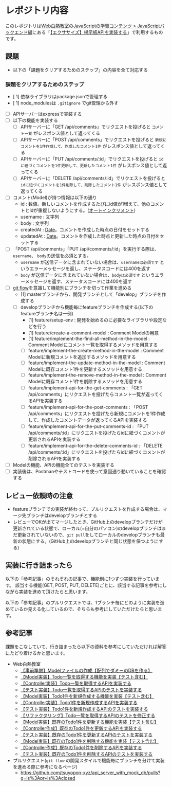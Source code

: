 # レポジトリ内容

このレポジトリは[Web白熱教室](https://tsuyopon.xyz/)の[JavaScriptの学習コンテンツ > JavaScriptバックエンド編](https://tsuyopon.xyz/learning-contents/web-dev/javascript/backend/)にある「[【エクササイズ】掲示板APIを実装する](https://tsuyopon.xyz/learning-contents/web-dev/javascript/backend/js-excercise-for-backend-7/)」で利用するものです。

## 課題

- 以下の「課題をクリアするためのステップ」の内容を全て対応する

### 課題をクリアするためのステップ

- [ 1] 依存ライブラリはpackage.jsonで管理する
- [ 1] node_modulesは `.gitignore` でgit管理から外す
- [ ] APIサーバーはexpressで実装する
- [ ] 以下の機能を実装する
    - [ ] APIサーバーに「GET /api/comments」でリクエストを投げると `コメント一覧` がレスポンス値として返ってくる
    - [ ] APIサーバーに「POST /api/comments」でリクエストを投げると `新規にコメントを1件作成して、作成したコメント1件` がレスポンス値として返ってくる
    - [ ] APIサーバーに「PUT /api/comments/:id」でリクエストを投げると `idに紐づくコメントを1件更新して、更新したコメント1件` がレスポンス値として返ってくる
    - [ ] APIサーバーに「DELETE /api/comments/:id」でリクエストを投げると `idに紐づくコメントを1件削除して、削除したコメント1件` がレスポンス値として返ってくる
- [ ] コメント(Model)が持つ情報は以下の通り
    - id : 数値。新しいコメントを作成するたびにid値が1増えて、他のコメントとidが重複しないようにする。([オートインクリメント](https://qiita.com/sakuraya/items/0dd0bb4114e56f42556d))
    - username : 文字列
    - body : 文字列
    - createdAt : [Date](https://developer.mozilla.org/ja/docs/Web/JavaScript/Reference/Global_Objects/Date)。コメントを作成した時点の日付をセットする
    - updatedAt : [Date](https://developer.mozilla.org/ja/docs/Web/JavaScript/Reference/Global_Objects/Date)。コメントを作成した時点と更新した時点の日付をセットする
- [ ] 「POST /api/comments」「PUT /api/comments/:id」を実行する際は、`username`、 `body`の送信を必須とする。
    - `username` が送信データに含まれていない場合は、`usernameは必須です` というエラーメッセージを返し、ステータスコードには400を返す
    - `body` が送信データに含まれていない場合は、`bodyは必須です` というエラーメッセージを返す、ステータスコードには400を返す
- [ ] [git flow](https://qiita.com/KosukeSone/items/514dd24828b485c69a05)を意識して機能別にブランチを切って作業を進める
    - [1] masterブランチから、開発ブランチとして「develop」ブランチを作成する
    - [ ] developブランチから機能毎にfeatureブランチを作成する(以下のfeatureブランチ名は一例)
        - [1] feature/setup-env : 開発を始めるのに必要なライブラリや設定などを行う
        - [1] feature/create-a-comment-model : Comment Modelの用意
        - [1] feature/implement-the-find-all-method-in-the-model : Comment Modelにコメント一覧を取得するメソッドを用意する
        - [ ] feature/implement-the-create-method-in-the-model : Comment Modelに新規コメントを追加するメソッドを用意する
        - [ ] feature/implement-the-update-method-in-the-model : Comment Modelに既存コメント1件を更新するメソッドを用意する
        - [ ] feature/implement-the-remove-method-in-the-model : Comment Modelに既存コメント1件を削除するメソッドを用意する
        - [ ] feature/implement-api-for-the-get-comments :  「GET /api/comments」にリクエストを投げたらコメント一覧が返ってくるAPIを実装する
        - [ ] feature/implement-api-for-the-post-comments :  「POST /api/comments」にリクエストを投げたら新規にコメントを1件作成して、作成したコメントデータが返ってくるAPIを実装する
        - [ ] feature/implement-api-for-the-put-comments-id :  「PUT /api/comments/:id」にリクエストを投げたらidに紐づくコメントが更新されるAPIを実装する
        - [ ] feature/implement-api-for-the-delete-comments-id :  「DELETE /api/comments/:id」にリクエストを投げたらidに紐づくコメントが削除されるAPIを実装する
- [ ] Modelの機能、APIの機能全てのテストを実装する
- [ ] 実装後は、Postmanやテストコードを使って意図通り動いていることを確認する

## レビュー依頼時の注意

- featureブランチでの実装が終わって、プルリクエストを作成する場合は、マージ先ブランチはdevelopブランチとする
- レビューでOKが出てマージしたとき、GitHub上のdevelopブランチだけが更新されている状態で、ローカル(=自分のパソコン)のdevelopブランチはまだ更新されていないので、`git pull`をしてローカルのdevelopブランチも最新の状態にする。(GitHub上のdevelopブランチと同じ状態を保つようにする)


## 実装に行き詰まったら

以下の「参考記事」のそれぞれの記事で、機能別に1つずつ実装を行っています。
該当する機能(GET, POST, PUT, DELETE)ごとに、該当する記事を参考にしながら実装を進めて頂けたらと思います。

以下の「参考記事」のプルリクエストでは、1ブランチ毎にどのように実装を進めているか見える化しているので、そちらも参考にしていただけたらと思います。


## 参考記事

課題をこなしていて、行き詰まったら以下の資料を参考にしていただければ解答にたどり着けるかと思います。


- Web白熱教室
    - [【事前準備】Modelファイルの作成【配列でダミーのDBを作る】](https://tsuyopon.xyz/learning-contents/web-dev/javascript/backend/create-a-model-with-mock-db/)
    - [【Model実装】Todo一覧を取得する機能を実装【テスト含む】](https://tsuyopon.xyz/learning-contents/web-dev/javascript/backend/implement-the-find-all-method-in-a-model/)
    - [【Controller実装】Todo一覧を取得するAPIを実装する](https://tsuyopon.xyz/learning-contents/web-dev/javascript/backend/create-a-controller-and-router-and-implement-get-todos/)
    - [【テスト実装】Todo一覧を取得するAPIのテストを実装する](https://tsuyopon.xyz/learning-contents/web-dev/javascript/backend/create-a-test-file-for-the-get-todos-api/)
    - [【Model実装】Todo1件を新規作成する機能を実装【テスト含む】](https://tsuyopon.xyz/learning-contents/web-dev/javascript/backend/implement-the-create-method-in-a-model/)
    - [【Controller実装】Todo1件を新規作成するAPIを実装する](https://tsuyopon.xyz/learning-contents/web-dev/javascript/backend/implement-an-api-for-the-post-todo/)
    - [【テスト実装】Todo1件を新規作成するAPIのテストを実装する](https://tsuyopon.xyz/learning-contents/web-dev/javascript/backend/create-a-test-file-for-the-post-todos-api/)
    - [【リファクタリング】Todo一覧を取得するAPIのテストを修正する](https://tsuyopon.xyz/learning-contents/web-dev/javascript/backend/refactor-the-test-file-of-the-get-todos-api/)
    - [【Model実装】既存のTodo1件を更新する機能を実装【テスト含む】](https://tsuyopon.xyz/learning-contents/web-dev/javascript/backend/implement-the-update-method-in-a-model/)
    - [【Controller作成】既存のTodo1件を更新するAPIを実装する](https://tsuyopon.xyz/learning-contents/web-dev/javascript/backend/implement-an-api-for-the-put-todo/)
    - [【テスト実装】既存のTodo1件を更新するAPIのテストを実装する](https://tsuyopon.xyz/learning-contents/web-dev/javascript/backend/create-a-test-file-for-the-put-todos-id-api/)
    - [【Model実装】既存のTodo1件を削除する機能を実装【テスト含む】](https://tsuyopon.xyz/learning-contents/web-dev/javascript/backend/implement-the-remove-method-in-a-model/)
    - [【Controller作成】既存のTodo1件を削除するAPIを実装する](https://tsuyopon.xyz/learning-contents/web-dev/javascript/backend/implement-an-api-for-the-delete-todo/)
    - [【テスト実装】既存のTodo1件を削除するAPIのテストを実装する](https://tsuyopon.xyz/learning-contents/web-dev/javascript/backend/create-a-test-file-for-the-delete-todos-id-api/)
- プルリクエスト(`git flow` の開発スタイルで機能毎にブランチを分けて実装を進める際に参考になるページ)
    - https://github.com/tsuyopon-xyz/api_server_with_mock_db/pulls?q=is%3Apr+is%3Aclosed